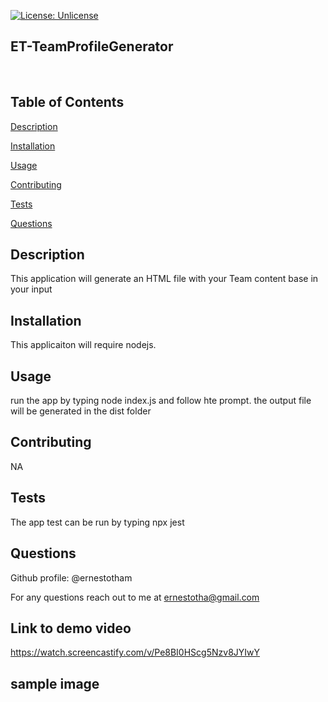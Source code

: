 

[![License: Unlicense](https://img.shields.io/badge/license-Unlicense-blue.svg)](http://unlicense.org/)

## **ET-TeamProfileGenerator**

<br>




## Table of Contents


[Description](#Description)

[Installation](#Installation)

[Usage](#Usage)

[Contributing](#Contributing)

[Tests](#Tests)

[Questions](#Questions)


## <a id="Description"> Description </a> 

This application will generate an HTML file with your Team content base in your input


## <a id="Installation"> Installation </a> 

This applicaiton will require nodejs. 


## <a id="Usage"> Usage </a> 

run the app by typing node index.js and follow hte prompt. the output file will be generated in the dist folder


## <a id="Contributing"> Contributing </a> 

NA


## <a id=Tests> Tests </a> 

The app test can be run by typing npx jest 





## <a id=Questions> Questions </a> 

Github profile: @ernestotham 




For any questions reach out to me at ernestotha@gmail.com


## Link to demo video
https://watch.screencastify.com/v/Pe8BI0HScg5Nzv8JYIwY


## sample image





